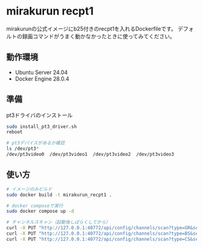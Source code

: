 # mirakurun recpt1

mirakurunの公式イメージにb25付きのrecpt1を入れるDockerfileです。
デフォルトの録画コマンドがうまく動かなかったときに使ってみてください。

## 動作環境

* Ubuntu Server 24.04
* Docker Engine 28.0.4

## 準備

pt3ドライバのインストール

```bash
sudo install_pt3_driver.sh
reboot

# pt3デバイスがあるか確認
ls /dev/pt3*
/dev/pt3video0  /dev/pt3video1  /dev/pt3video2  /dev/pt3video3
```

## 使い方

```bash
# イメージのみビルド
sudo docker build -t mirakurun_recpt1 .

# docker composeで実行
sudo docker compose up -d

# チャンネルスキャン（起動後しばらくしてから）
curl -X PUT "http://127.0.0.1:40772/api/config/channels/scan?type=GR&setDisabledOnAdd=false&refresh=true"
curl -X PUT "http://127.0.0.1:40772/api/config/channels/scan?type=BS&setDisabledOnAdd=false&refresh=true"
curl -X PUT "http://127.0.0.1:40772/api/config/channels/scan?type=CS&setDisabledOnAdd=false&refresh=true"
```
